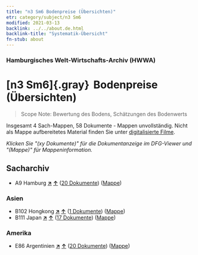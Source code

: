 ```yaml
---
title: "n3 Sm6 Bodenpreise (Übersichten)"
etr: category/subject/n3 Sm6
modified: 2021-03-13
backlink: ../../about.de.html
backlink-title: "Systematik-Übersicht"
fn-stub: about
---
```


### Hamburgisches Welt-Wirtschafts-Archiv (HWWA)
# [n3 Sm6]{.gray}&#8201; Bodenpreise (Übersichten)&#160; 


> Scope Note: Bewertung des Bodens, Schätzungen des Bodenwerts



Insgesamt 4 Sach-Mappen, 58 Dokumente - Mappen unvollständig.
Nicht als Mappe aufbereitetes Material finden Sie unter [digitalisierte Filme](/film/h1_sh).

_Klicken Sie "(xy Dokumente)" für die Dokumentanzeige im DFG-Viewer und "(Mappe)" für Mappeninformation._

## Sacharchiv



- A9 Hamburg [**&nearr;**](../../../geo/i/140905/about.de.html "Hamburg (alle Mappen)") [**&uarr;**](../../../geo/about.de.html#A9 "Ländersystematik") (<a href="https://pm20.zbw.eu/dfgview/sh/140905,145037" title="über: Hamburg : Bodenpreise (Übersichten)" target="_blank">20 Dokumente</a>) ([Mappe](../../../../folder/sh/1409xx/140905/1450xx/145037/about.de.html))

### Asien

- B102 Hongkong [**&nearr;**](../../../geo/i/141268/about.de.html "Hongkong (alle Mappen)") [**&uarr;**](../../../geo/about.de.html#B102 "Ländersystematik") (<a href="https://pm20.zbw.eu/dfgview/sh/141268,145037" title="über: Hongkong : Bodenpreise (Übersichten)" target="_blank">1 Dokumente</a>) ([Mappe](../../../../folder/sh/1412xx/141268/1450xx/145037/about.de.html))
- B111 Japan [**&nearr;**](../../../geo/i/141272/about.de.html "Japan (alle Mappen)") [**&uarr;**](../../../geo/about.de.html#B111 "Ländersystematik") (<a href="https://pm20.zbw.eu/dfgview/sh/141272,145037" title="über: Japan : Bodenpreise (Übersichten)" target="_blank">17 Dokumente</a>) ([Mappe](../../../../folder/sh/1412xx/141272/1450xx/145037/about.de.html))

### Amerika

- E86 Argentinien [**&nearr;**](../../../geo/i/141692/about.de.html "Argentinien (alle Mappen)") [**&uarr;**](../../../geo/about.de.html#E86 "Ländersystematik") (<a href="https://pm20.zbw.eu/dfgview/sh/141692,145037" title="über: Argentinien : Bodenpreise (Übersichten)" target="_blank">20 Dokumente</a>) ([Mappe](../../../../folder/sh/1416xx/141692/1450xx/145037/about.de.html))


